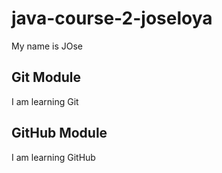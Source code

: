 # java-course-2-joseloya

My name is JOse

## Git Module

I am learning Git

## GitHub Module

I am learning GitHub
